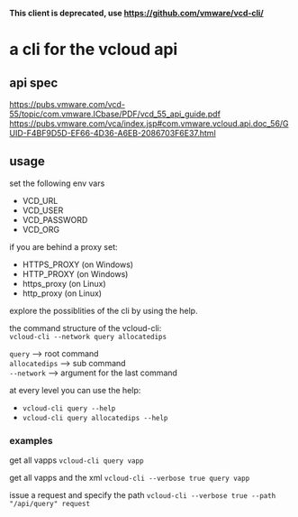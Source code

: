 **This client is deprecated, use https://github.com/vmware/vcd-cli/**

# a cli for the vcloud api

## api spec

https://pubs.vmware.com/vcd-55/topic/com.vmware.ICbase/PDF/vcd_55_api_guide.pdf  
https://pubs.vmware.com/vca/index.jsp#com.vmware.vcloud.api.doc_56/GUID-F4BF9D5D-EF66-4D36-A6EB-2086703F6E37.html

## usage

set the following env vars
* VCD_URL
* VCD_USER
* VCD_PASSWORD
* VCD_ORG

if you are behind a proxy set:
* HTTPS_PROXY (on Windows)
* HTTP_PROXY (on Windows)
* https_proxy (on Linux)
* http_proxy (on Linux)

explore the possiblities of the cli by using the help.  

the command structure of the vcloud-cli:  
`vcloud-cli --network query allocatedips`

`query` --> root command  
`allocatedips` --> sub command  
`--network` --> argument for the last command

at every level you can use the help:    
* `vcloud-cli query --help`
* `vcloud-cli query allocatedips --help`

### examples

get all vapps
`vcloud-cli query vapp`

get all vapps and the xml
`vcloud-cli --verbose true query vapp`

issue a request and specify the path
`vcloud-cli --verbose true --path "/api/query" request`
